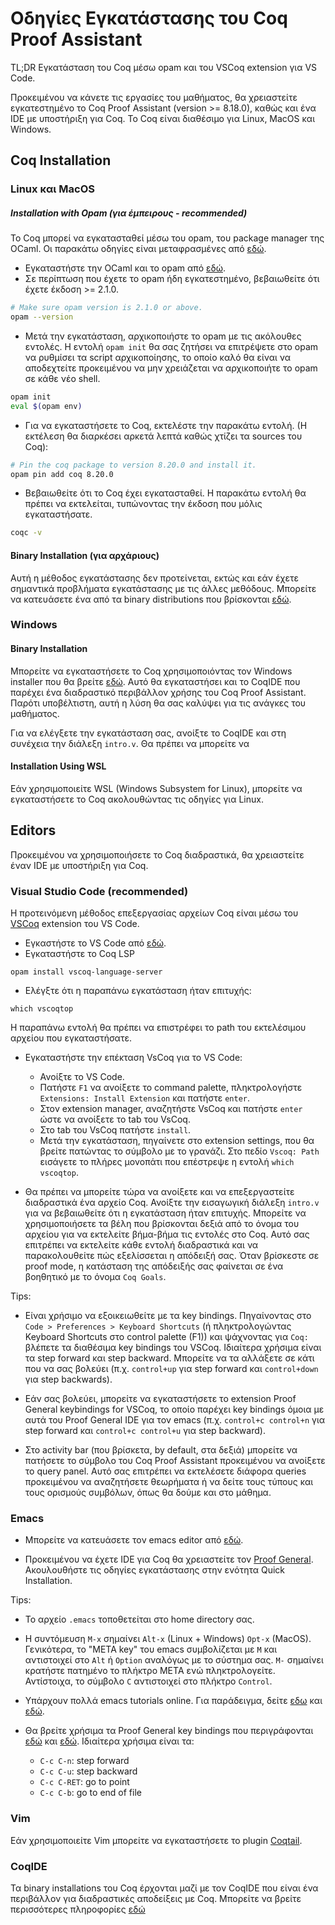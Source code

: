 # Οδηγίες Εγκατάστασης του Coq Proof Assistant
TL;DR Εγκατάσταση του Coq μέσω opam και του VSCoq extension για VS Code.

Προκειμένου να κάνετε τις εργασίες του μαθήματος, θα χρειαστείτε εγκατεστημένο το Coq Proof Assistant (version >= 8.18.0), καθώς και ένα IDE με υποστήριξη για Coq. Το Coq είναι διαθέσιμο για Linux, MacOS και Windows.

## Coq Installation

### Linux και MacOS

##### Installation with Opam (για έμπειρους - recommended) 
Το Coq μπορεί να εγκατασταθεί μέσω του opam, του package manager της OCaml. Οι παρακάτω οδηγίες είναι μεταφρασμένες από [εδώ](https://coq.inria.fr/opam-using.html).

- Εγκαταστήστε την OCaml και το opam από [εδώ](https://ocaml.org/install#linux_mac_bsd).
- Σε περίπτωση που έχετε το opam ήδη εγκατεστημένο, βεβαιωθείτε ότι έχετε έκδοση >= 2.1.0. 
```bash
# Make sure opam version is 2.1.0 or above.
opam --version
```
- Μετά την εγκατάσταση, αρχικοποιήστε το opam με τις ακόλουθες εντολές. Η εντολή `opam init` θα σας ζητήσει να επιτρέψετε στο opam να ρυθμίσει τα script αρχικοποίησης, το οποίο καλό θα είναι να αποδεχτείτε προκειμένου να μην χρειάζεται να αρχικοποιήτε το opam σε κάθε νέο shell.
```bash
opam init
eval $(opam env)
```
- Για να εγκαταστήσετε το Coq, εκτελέστε την παρακάτω εντολή. (Η εκτέλεση θα διαρκέσει αρκετά λεπτά καθώς χτίζει τα sources του Coq):
```bash
# Pin the coq package to version 8.20.0 and install it.
opam pin add coq 8.20.0
```
- Βεβαιωθείτε ότι το Coq έχει εγκατασταθεί. Η παρακάτω εντολή θα πρέπει να εκτελείται, τυπώνοντας την έκδοση που μόλις εγκαταστήσατε.

```bash
coqc -v
```

#### Binary Installation (για αρχάριους)
Αυτή η μέθοδος εγκατάστασης δεν προτείνεται, εκτώς και εάν έχετε σημαντικά προβλήματα εγκατάστασης με τις άλλες μεθόδους. Μπορείτε να κατευάσετε ένα από τα binary distributions που βρίσκονται [εδώ](https://github.com/coq/platform/releases/tag/2023.11.0).


### Windows

#### Binary Installation
Μπορείτε να εγκαταστήσετε το Coq χρησιμοποιόντας τον Windows installer που θα βρείτε [εδώ](https://github.com/coq/platform/releases/tag/2023.11.0). Αυτό θα εγκαταστήσει και το CoqIDE που παρέχει ένα διαδραστικό περιβάλλον χρήσης του Coq Proof Assistant. Παρότι υποβέλτιστη, αυτή η λύση θα σας καλύψει για τις ανάγκες του μαθήματος.

Για να ελέγξετε την εγκατάσταση σας, ανοίξτε το CoqIDE και στη συνέχεια την διάλεξη `intro.v`. Θα πρέπει να μπορείτε να 


#### Installation Using WSL 
Εάν χρησιμοποιείτε WSL (Windows Subsystem for Linux), μπορείτε να εγκαταστήσετε το Coq ακολουθώντας τις οδηγίες για Linux.


## Editors 
Προκειμένου να χρησιμοποιήσετε το Coq διαδραστικά, θα χρειαστείτε έναν IDE με υποστήριξη για Coq.

### Visual Studio Code (recommended)
Η προτεινόμενη μέθοδος επεξεργασίας αρχείων Coq είναι μέσω του [VSCoq](https://marketplace.visualstudio.com/items?itemName=maximedenes.vscoq) extension του VS Code.

- Εγκαστήστε το VS Code από [εδώ](https://code.visualstudio.com/download). 
- Eγκαταστήστε το Coq LSP 
```
opam install vscoq-language-server
```
- Ελέγξτε ότι η παραπάνω εγκατάσταση ήταν επιτυχής:
```
which vscoqtop
```
Η παραπάνω εντολή θα πρέπει να επιστρέφει το path του εκτελέσιμου αρχείου που εγκαταστήσατε.

- Εγκαταστήστε την επέκταση VsCoq για το VS Code: 

  - Ανοίξτε το VS Code.
  - Πατήστε `F1` να ανοίξετε το command palette, πληκτρολογήστε `Extensions: Install Extension` και πατήστε `enter`.
  - Στον extension manager, αναζητήστε VsCoq και πατήστε `enter` ώστε να ανοίξετε το tab του VsCoq.
  - Στο tab του VsCoq πατήστε `install`. 
  - Μετά την εγκατάσταση, πηγαίνετε στο extension settings, που θα βρείτε πατώντας το σύμβολο με το γρανάζι. Στο πεδίο `Vscoq: Path` εισάγετε το πλήρες μονοπάτι που επέστρεψε η εντολή `which vscoqtop`.

- Θα πρέπει να μπορείτε τώρα να ανοίξετε και να επεξεργαστείτε διαδραστικά ένα αρχείο Coq. Ανοίξτε την εισαγωγική διάλεξη `intro.v` για να βεβαιωθείτε ότι η εγκατάσταση ήταν επιτυχής. Μπορείτε να χρησιμοποιήσετε τα βέλη που βρίσκονται δεξιά από το όνομα του αρχείου για να εκτελείτε βήμα-βήμα τις εντολές στο Coq. Αυτό σας επιτρέπει να εκτελείτε κάθε εντολή διαδραστικά και να παρακολουθείτε πώς εξελίσσεται η απόδειξή σας. Όταν βρίσκεστε σε proof mode, η κατάσταση της απόδειξής σας φαίνεται σε ένα βοηθητικό με το όνομα `Coq Goals`.


Tips: 
- Είναι χρήσιμο να εξοικειωθείτε με τα key bindings. Πηγαίνοντας στο `Code > Preferences > Keyboard Shortcuts` (ή πληκτρολογώντας Keyboard Shortcuts στο control palette (F1)) και ψάχνοντας για `Coq:` βλέπετε τα διαθέσιμα key bindings του VSCoq. Ιδιαίτερα χρήσιμα είναι τα step forward και step backward. Μπορείτε να τα αλλάξετε σε κάτι που να σας βολεύει (π.χ. `control+up` για step forward και `control+down` για step backwards).

- Εάν σας βολεύει, μπορείτε να εγκαταστήσετε το extension Proof General keybindings for VSCoq, το οποίο παρέχει key bindings όμοια με αυτά του Proof General IDE για τον emacs (π.χ. `control+c control+n` για step forward και `control+c control+u` για step backward).

- Στο activity bar (που βρίσκετα, by default, στα δεξιά) μπορείτε να πατήσετε το σύμβολο του Coq Proof Assistant προκειμένου να ανοίξετε το query panel. Αυτό σας επιτρέπει να εκτελέσετε διάφορα queries προκειμένου να αναζητήσετε θεωρήματα ή να δείτε τους τύπους και τους ορισμούς συμβόλων, όπως θα δούμε και στο μάθημα.
 

### Emacs
- Μπορείτε να κατευάσετε τον emacs editor από [εδώ](https://www.gnu.org/software/emacs/). 

- Προκειμένου να έχετε IDE για Coq θα χρειαστείτε τον [Proof General](https://proofgeneral.github.io). Ακουλουθήστε τις οδηγίες εγκατάστασης στην ενότητα Quick Installation.   
  
Tips:
- Το αρχείο `.emacs` τοποθετείται στο home directory σας. 
- Η συντόμευση `M-x` σημαίνει `Alt-x` (Linux + Windows) `Opt-x` (MacOS). Γενικότερα, το "ΜΕΤΑ key" του emacs συμβολίζεται με `Μ` και αντιστοιχεί στο `Alt` ή `Option` αναλόγως με το σύστημα σας. `M-` σημαίνει κρατήστε πατημένο το πλήκτρο META ενώ πληκτρολογείτε. Αντίστοιχα, το σύμβολο `C` αντιστοιχεί στο πλήκτρο `Control`.
- Υπάρχουν πολλά emacs tutorials online. Για παράδειγμα, δείτε [εδω](https://www.stolaf.edu/people/humke/UNIX/emacs-tutorial.html#:~:text=The%20Emacs%20Tutorial&text=M%2D%20means%20hold%20the%20META,it%2C%20then%20type%20the%20character%20.) και [εδώ]().
- Θα βρείτε χρήσιμα τα Proof General key bindings που περιγράφονται [εδώ](https://proofgeneral.github.io/doc/master/userman/Basic-Script-Management/#Script-processing-commands) και [εδώ](https://proofgeneral.github.io/doc/master/userman/Coq-Proof-General/#Coq_002dspecific-commands). Ιδιαίτερα χρήσιμα είναι τα:  

  - `C-c C-n`: step forward
  - `C-c C-u`: step backward
  - `C-c C-RET`: go to point
  - `C-c C-b`: go to end of file

### Vim
Εάν χρησιμοποιείτε Vim μπορείτε να εγκαταστήσετε το plugin [Coqtail](https://github.com/whonore/Coqtail). 

### CoqIDE
Τα binary installations του Coq έρχονται μαζί με τον CoqIDE που είναι ένα περιβάλλον για διαδραστικές αποδείξεις με Coq. Μπορείτε να βρείτε περισσότερες πληροφορίες [εδώ](https://coq.inria.fr/doc/v8.12/refman/practical-tools/coqide.html)
